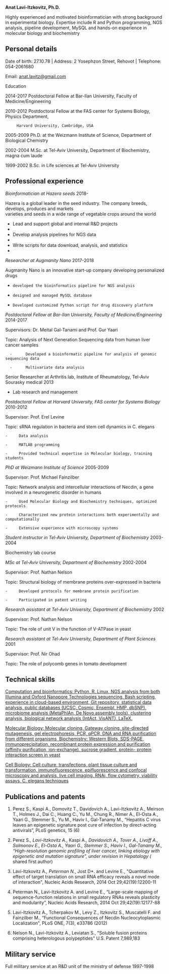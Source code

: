 __Anat Lavi-Itzkovitz, Ph.D.__

Highly experienced and motivated bioinformatician with strong background in experimental biology. Expertise include R and Python programming, NGS analysis, pipeline development, MySQL and hands-on experience in molecular biology and biochemistry


## Personal details

Date of birth: 27.10.78    |    Address: 2 Yosephzon Street, Rehovot    |    Telephone: 054-2061680

Email: anat.lavitz@gmail.com

Education

2014-2017	 Postdoctoral Fellow at Bar-Ilan University, Faculty of Medicine/Engineering 

2010-2012 	 Postdoctoral Fellow at the FAS center for Systems Biology, Physics Department,  

  		 Harvard University, Cambridge, USA
		 
2005-2009    Ph.D. at the Weizmann Institute of Science, Department of Biological Chemistry

2002-2004    M.Sc. at Tel-Aviv University, Department of Biochemistry, magna cum laude

1999-2002    B.Sc. in Life sciences at Tel-Aviv University


## Professional experience 

*Bioinformatician at Hazera seeds*								                    2018-

Hazera is a global leader in the seed industry. The company breeds, develops, produces and markets   
varieties and seeds in a wide range of vegetable crops around the world

-	Lead and support global and internal R&D projects
-	
-	Develop analysis pipelines for NGS data
-	
-	Write scripts for data download, analysis, and statistics
-	

*Researcher at Augmanity Nano* 											    2017-2018

Augmanity Nano is an innovative start-up company developing personalized drugs

-     developed the bioinformatics pipeline for NGS analysis
-     designed and managed MySQL database
-     Developed customized Python script for drug discovery platform


*Postdoctoral Fellow at Bar-Ilan University, Faculty of Medicine/Engineering*		                           2014-2017 

Supervisors: Dr. Meital Gal-Tanami and Prof. Gur Yaari 

Topic: Analysis of Next Generation Sequencing data from human liver cancer samples

	  -      Developed a bioinformatic pipeline for analysis of genomic sequencing data
	  
	  -      Multivariate data analysis

Senior Researcher at Arthritis lab, Institute of Rheumatology, Tel-Aviv Sourasky medical 	                   2013
-	Lab research and management 


*Postdoctoral Fellow at Harvard University, FAS center for Systems Biology*		    	                   2010-2012

Supervisor: Prof. Erel Levine

Topic: sRNA regulation in bacteria and stem cell dynamics in C. elegans

	-     Data analysis
	
	-     MATLAB programming
	
	-     Provided technical expertise in Molecular biology, training students


*PhD at Weizmann Institute of Science*             						                   2005-2009

Supervisor: Prof. Michael Fainzilber	

Topic: Network analysis and intercellular interactions of Necdin, a gene involved in a neurogenetic disorder in humans

	-     Used Molecular Biology and Biochemistry techniques, optimized protocols
	
	-     Characterized new protein interactions both experimentally and computationally
	
	-     Extensive experience with microscopy systems
 
*Student instructor in Tel-Aviv University, Department of Biochemistry*				                  2003-2004

Biochemistry lab course

*MSc at Tel-Aviv University, Department of Biochemistry*	 				                  2002-2004
 
Supervisor: Prof. Nathan Nelson

Topic: Structural biology of membrane proteins over-expressed in bacteria

	-     Developed protocols for membrane protein purification
	
	-     Participated in patent writing 

*Research assistant at Tel-Aviv University, Department of Biochemistry*   			                      2002

Supervisor: Prof. Nathan Nelson

Topic: The role of unit V in the function of V-ATPase in yeast

*Research assistant at Tel-Aviv University, Department of Plant Sciences*				              2001

Supervisor: Prof. Nir Ohad

Topic: The role of polycomb genes in tomato development

## Technical skills
<ins>Computation and bioinformatics:<ins/> Python, R, Linux, NGS analysis from both Illumina and Oxford Nanopore Technologies sequencing, Bash scripting, experience in cloud-based environment, Git repository, statistical data analysis, public databases (UCSC, Cosmic, Ensembl, HMP, dbSNP), microbiome analysis (MetaPhlAn, De Novo assembly tools), clustering analysis, biological network analysis (IntAct, VisANT), LaTeX. 
	
<ins>Molecular Biology:<ins/> Molecular cloning, Gateway cloning, site-directed mutagenesis, gel electrophoresis, PCR, qPCR, DNA and RNA purification from different organisms   ‬‬‬‬‬‬‬‬‬‬‬‬‬‬
<ins>Biochemistry:<ins/> Western Blots, SDS-PAGE, immunoprecipitation, recombinant protein expression and   ‬‬‬‬‬‬‬‬‬‬‬‬‬‬
purification (affinity purification, ion-exchange), sucrose gradient, protein- ‬‬‬‬‬‬protein interaction screen in yeast 
	
<ins>Cell Biology:<ins/> Cell culture, transfections, plant tissue culture and transformation, immunofluorescence, epifluorescence and   ‬‬‬‬‬‬‬‬‬confocal microscopy and analysis, live cell imaging, RNAi, flow cytometry, ‬‬‬‬‬‬‬‬‬‬‬‬‬viability assays, C. elegans techniques

## Publications and patents
	
1. Perez S., Kaspi A., Domovitz T., Davidovich A., Lavi-Itzkovitz A., Meirson T., Holmes J., Dai C., Huang C., Yu M., Chung R., Nimer A., El-Osta A., Yaari G., Stemmer S., Yu M., Haviv I., Gal-Tanamy M., “Hepatitis C virus leaves an epigenetic signature post cure of infection by direct-acting antivirals”, PLoS genetics, 15 (6)
	
2. Perez S.*, Lavi-Itzkovitz A.*, Kaspi A.*, Davidovich A., Tover A., Livoff A., Solmonov E., El-Osta A., Yaari G., Stemmer S., Haviv I., Gal-Tanamy M., “High-resolution genomic profiling of liver cancer, linking etiology with epigenetic and mutation signature”, under revision in Hepatology (* shared first author)
	
3. Lavi-Itzkovitz A.*, Peterman N.*, Jost D*. and Levine E., "Quantitative effect of target translation on small RNA efficacy reveals a novel mode of interaction", Nucleic Acids Research, 2014 Oct 29;42(19):12200-11
	
4. Peterman N., Lavi-Itzkovitz A. and Levine E., “Large-scale mapping of sequence-function relations in small regulatory RNAs reveals plasticity and modularity”, Nucleic Acids Research, 2014 Oct 29;42(19):12177-88
	
5. Lavi-Itzkovitz A., Tcherpakov M., Levy Z., Itzkovitz S., Muscatelli F. and Fainzilber M., “Functional Consequences of Necdin Nucleocytoplasmic Localization", PLoS ONE, 7(3), e33786 (2012)
	
6. Nelson N., Lavi-Itzkovitz A., Leviatan S., "Soluble fusion proteins comprising heterologous polypeptides" U.S. Patent 7,989,183


## Military service
	
Full military service at an R&D unit of the ministry of defense	         	             			        1997-1998


